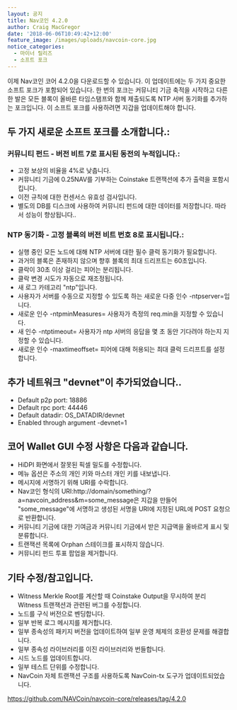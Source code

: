 ```yaml
---
layout: 공지
title: Nav코인 4.2.0
author: Craig MacGregor
date: '2018-06-06T10:49:42+12:00'
feature_image: /images/uploads/navcoin-core.jpg
notice_categories:
  - 마이너 릴리즈
  - 소프트 포크
---
```

이제 Nav코인 코어 4.2.0을 다운로드할 수 있습니다. 이 업데이트에는 두 가지 중요한 소프트 포크가 포함되어 있습니다. 한 번의 포크는 커뮤니티 기금 축적을 시작하고 다른 한 발은 모든 블록이 올바른 타임스탬프와 함께 제출되도록 NTP 서버 동기화를 추가하는 포크입니다. 이 소프트 포크를 사용하려면 지갑을 업데이트해야 합니다.
<!--more-->
## 두 가지 새로운 소프트 포크를 소개합니다.:

### 커뮤니티 펀드 - 버전 비트 7로 표시된 동전의 누적입니다.:

* 고정 보상의 비율을 4%로 낮춥니다.
* 커뮤니티 기금에 0.25NAV를 기부하는 Coinstake 트랜잭션에 추가 출력을 포함시킵니다.
* 이전 규칙에 대한 컨센서스 유효성 검사입니다.
* 별도의 DB를 디스크에 사용하여 커뮤니티 펀드에 대한 데이터를 저장합니다. 따라서 성능이 향상됩니다..

### NTP 동기화 - 고정 블록의 버전 비트 번호 8로 표시됩니다.:

* 실행 중인 모든 노드에 대해 NTP 서버에 대한 필수 클럭 동기화가 필요합니다.
* 과거의 블록은 존재하지 않으며 향후 블록의 최대 드리프트는 60초입니다.
* 클락이 30초 이상 걸리는 피어는 분리됩니다.
* 클락 변경 시도가 자동으로 재조정됩니다.
* 새 로그 카테고리 "ntp"입니다.
* 사용자가 서버를 수동으로 지정할 수 있도록 하는 새로운 다중 인수 -ntpserver=입니다.
* 새로운 인수 -ntpminMeasures= 사용자가 측정의 req.min을 지정할 수 있습니다.
* 새 인수 -ntptimeout= 사용자가 ntp 서버의 응답을 몇 초 동안 기다려야 하는지 지정할 수 있습니다.
* 새로운 인수 -maxtimeoffset= 피어에 대해 허용되는 최대 클럭 드리프트를 설정합니다.

## 추가 네트워크 "devnet"이 추가되었습니다..

* Default p2p port: 18886
* Default rpc port: 44446
* Default datadir: OS_DATADIR/devnet
* Enabled through argument -devnet=1

## 코어 Wallet GUI 수정 사항은 다음과 같습니다.

* HiDPI 화면에서 잘못된 픽셀 밀도를 수정합니다.
* 메뉴 옵션은 주소의 개인 키와 마스터 개인 키를 내보냅니다.
* 메시지에 서명하기 위해 URI를 수락합니다.
* Nav코인 형식의 URI:http://domain/something/?a=navcoin_address&m=some_message은 지갑을 만들어 "some_message"에 서명하고 생성된 서명을 URI에 지정된 URL에 POST 요청으로 반환합니다.
* 커뮤니티 기금에 대한 기여금과 커뮤니티 기금에서 받은 지급액을 올바르게 표시 및 분류합니다.
* 트랜잭션 목록에 Orphan 스테이크를 표시하지 않습니다.
* 커뮤니티 펀드 투표 팝업을 제거합니다.

## 기타 수정/참고입니다.

* Witness Merkle Root를 계산할 때 Coinstake Output을 무시하여 분리 Witness 트랜잭션과 관련된 버그를 수정합니다.
* 노드를 구식 버전으로 벤딩합니다.
* 일부 반복 로그 메시지를 제거합니다.
* 일부 종속성의 패키지 버전을 업데이트하여 일부 운영 체제의 호환성 문제를 해결합니다.
* 일부 종속성 라이브러리를 이진 라이브러리와 번들합니다.
* 시드 노드를 업데이트합니다.
* 일부 테스트 단위를 수정합니다.
* NavCoin 자체 트랜잭션 구조를 사용하도록 NavCoin-tx 도구가 업데이트되었습니다.

<https://github.com/NAVCoin/navcoin-core/releases/tag/4.2.0>
